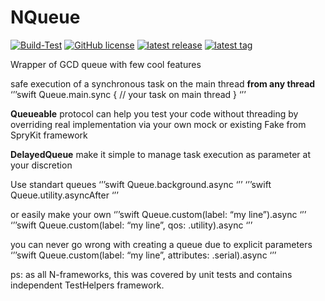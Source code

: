 # NQueue

[![Build-Test](https://github.com/NikSativa/NQueue/actions/workflows/Build_Test.yml/badge.svg)](https://github.com/NikSativa/NQueue/actions/workflows/Build_Test.yml)
[![GitHub license](https://img.shields.io/github/license/NikSativa/NQueue.svg)](https://github.com/NikSativa/NQueue/blob/main/LICENSE)
[![latest release](https://img.shields.io/github/release/NikSativa/NQueue)](https://GitHub.com/NikSativa/NQueue/releases/)
[![latest tag](https://img.shields.io/github/tag/NikSativa/NQueue)](https://GitHub.com/NikSativa/NQueue/tags/)

Wrapper of GCD queue with few cool features

safe execution of a synchronous task on the main thread **from any thread**
‘’’swift
Queue.main.sync {
    // your task on main thread
}
‘’’

**Queueable** protocol can help you test your code without threading by overriding real implementation via your own mock or existing Fake from SpryKit framework

**DelayedQueue** make it simple to manage task execution as parameter at your discretion

Use standart queues
‘’’swift
Queue.background.async
‘’’
‘’’swift
Queue.utility.asyncAfter
‘’’

or easily make your own
‘’’swift
Queue.custom(label: “my line”).async
‘’’
‘’’swift
Queue.custom(label: “my line”, qos: .utility).async
‘’’

you can never go wrong with creating a queue due to explicit parameters
‘’’swift
Queue.custom(label: “my line”, attributes: .serial).async
‘’’

ps:
as all N-frameworks, this was covered by unit tests and contains independent TestHelpers framework.
